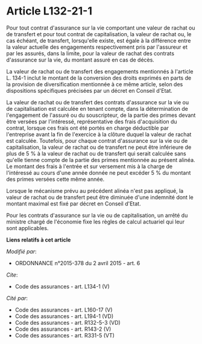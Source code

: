 # Article L132-21-1

Pour tout contrat d'assurance sur la vie comportant une valeur de rachat ou de transfert et pour tout contrat de
capitalisation, la valeur de rachat ou, le cas échéant, de transfert, lorsqu'elle existe, est égale à la différence entre la
valeur actuelle des engagements respectivement pris par l'assureur et par les assurés, dans la limite, pour la valeur de
rachat des contrats d'assurance sur la vie, du montant assuré en cas de décès. 

La valeur de rachat ou de transfert des engagements mentionnés à l'article L. 134-1 inclut le montant de la conversion des
droits exprimés en parts de la provision de diversification mentionnée à ce même article, selon des dispositions spécifiques
précisées par un décret en Conseil d'Etat. 

La valeur de rachat ou de transfert des contrats d'assurance sur la vie ou de capitalisation est calculée en tenant compte,
dans la détermination de l'engagement de l'assuré ou du souscripteur, de la partie des primes devant être versées par
l'intéressé, représentative des frais d'acquisition du contrat, lorsque ces frais ont été portés en charge déductible par
l'entreprise avant la fin de l'exercice à la clôture duquel la valeur de rachat est calculée. Toutefois, pour chaque contrat
d'assurance sur la vie ou de capitalisation, la valeur de rachat ou de transfert ne peut être inférieure de plus de 5 % à la
valeur de rachat ou de transfert qui serait calculée sans qu'elle tienne compte de la partie des primes mentionnée au présent
alinéa. Le montant des frais à l'entrée et sur versement mis à la charge de l'intéressé au cours d'une année donnée ne peut
excéder 5 % du montant des primes versées cette même année. 

Lorsque le mécanisme prévu au précédent alinéa n'est pas appliqué, la valeur de rachat ou de transfert peut être diminuée
d'une indemnité dont le montant maximal est fixé par décret en Conseil d'Etat. 

Pour les contrats d'assurance sur la vie ou de capitalisation, un arrêté du ministre chargé de l'économie fixe les règles de
calcul actuariel qui leur sont applicables.

**Liens relatifs à cet article**

_Modifié par_:

  - ORDONNANCE n°2015-378 du 2 avril 2015 - art. 6

_Cite_:

  - Code des assurances - art. L134-1 (V)

_Cité par_:

  - Code des assurances - art. L160-17 (V)
  - Code des assurances - art. L194-1 (VD)
  - Code des assurances - art. R132-5-3 (VD)
  - Code des assurances - art. R143-2 (V)
  - Code des assurances - art. R331-5 (VT)
